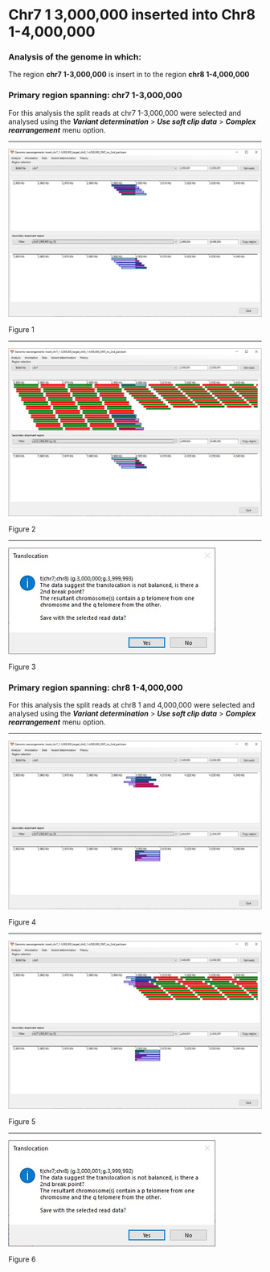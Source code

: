 # Chr7 1 3,000,000  inserted into Chr8 1-4,000,000

### Analysis of the genome in which: 

The region **chr7 1-3,000,000** is insert in to the region **chr8 1-4,000,000**

### Primary region spanning: chr7 1-3,000,000 

For this analysis the split reads at chr7 1-3,000,000 were selected and analysed using the ___Variant determination___ > ___Use soft clip data___ > ___Complex rearrangement___ menu option.<hr />

![image](images/insert_chr7_1-3,000,000_target_chr8_1-4,000,000_ONT_no_2nd_pair_1.jpg)

Figure 1

<hr />

![image](images/insert_chr7_1-3,000,000_target_chr8_1-4,000,000_ONT_no_2nd_pair_1_all.jpg)

Figure 2

<hr />

![image](images/insert_chr7_1-3,000,000_target_chr8_1-4,000,000_ONT_no_2nd_pair_1_results.jpg)

Figure 3

### Primary region spanning: chr8 1-4,000,000 

For this analysis the split reads at chr8 1 and 4,000,000 were selected and analysed using the ___Variant determination___ > ___Use soft clip data___ > ___Complex rearrangement___ menu option.<hr />

![image](images/insert_chr7_1-3,000,000_target_chr8_1-4,000,000_ONT_no_2nd_pair_2.jpg)

Figure 4

<hr />

![image](images/insert_chr7_1-3,000,000_target_chr8_1-4,000,000_ONT_no_2nd_pair_2_all.jpg)

Figure 5

<hr />

![image](images/insert_chr7_1-3,000,000_target_chr8_1-4,000,000_ONT_no_2nd_pair_2_results.jpg)

Figure 6

